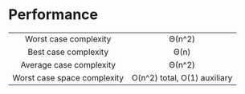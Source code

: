# Performance
|  |  |
| :---: | :---: |
| Worst case complexity | Θ(n^2) |
| Best case complexity | Θ(n) |
| Average case complexity | Θ(n^2) |
| Worst case space complexity | O(n^2) total, O(1) auxiliary |


